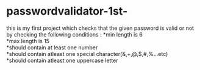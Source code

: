 # passwordvalidator-1st-
this is my first project which checks that the given password is valid or not by checking the following conditions :
*min length is 6   
*max length is 15   
*should contain at least one number   
*should contain atleast one special character(&amp;,+,@,$,#,%...etc)  
*should contain atleast one uppercase letter
